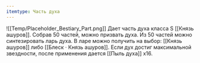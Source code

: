 ```yaml
---
itemtype: Часть духа
---
```

![[Temp/Placeholder_Bestiary_Part.png]]
Дает часть духа класса S [[Князь ашуров]]. Собрав 50 частей, можно призвать духа. Из 50 частей можно синтезировать ларь духа. В ларе можно получить на выбор: [[Князь ашуров]] либо [[Блеск · Князь ашуров]]. Если дух достиг максимальной звездности, после применения дается [[Пыль духа]] х16.
